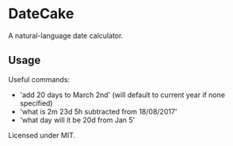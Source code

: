# DateCake
A natural-language date calculator.

## Usage

Useful commands:
- 'add 20 days to March 2nd' (will default to current year if none specified)
- 'what is 2m 23d 5h subtracted from 18/08/2017'
- 'what day will it be 20d from Jan 5'

Licensed under MIT.
